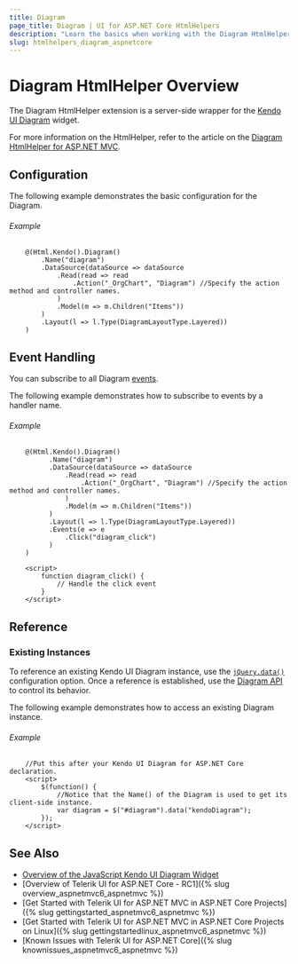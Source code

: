 ```yaml
---
title: Diagram
page_title: Diagram | UI for ASP.NET Core HtmlHelpers
description: "Learn the basics when working with the Diagram HtmlHelper for ASP.NET Core (MVC 6 or ASP.NET Core MVC)."
slug: htmlhelpers_diagram_aspnetcore
---
```


# Diagram HtmlHelper Overview

The Diagram HtmlHelper extension is a server-side wrapper for the [Kendo UI Diagram](https://demos.telerik.com/kendo-ui/diagram/index) widget.

For more information on the HtmlHelper, refer to the article on the [Diagram HtmlHelper for ASP.NET MVC](http://docs.telerik.com/aspnet-mvc/helpers/diagram/overview).

## Configuration

The following example demonstrates the basic configuration for the Diagram.

###### Example

```
    @(Html.Kendo().Diagram()
        .Name("diagram")
        .DataSource(dataSource => dataSource
            .Read(read => read
                .Action("_OrgChart", "Diagram") //Specify the action method and controller names.
            )
            .Model(m => m.Children("Items"))
        )
        .Layout(l => l.Type(DiagramLayoutType.Layered))
    )
```

## Event Handling

You can subscribe to all Diagram [events](http://docs.telerik.com/kendo-ui/api/javascript/dataviz/ui/diagram#events).

The following example demonstrates how to subscribe to events by a handler name.

###### Example

```
    @(Html.Kendo().Diagram()
          .Name("diagram")
          .DataSource(dataSource => dataSource
              .Read(read => read
                  .Action("_OrgChart", "Diagram") //Specify the action method and controller names.
              )
              .Model(m => m.Children("Items"))
          )
          .Layout(l => l.Type(DiagramLayoutType.Layered))
          .Events(e => e
              .Click("diagram_click")
          )
    )

    <script>
        function diagram_click() {
            // Handle the click event
        }
    </script>
```

## Reference

### Existing Instances

To reference an existing Kendo UI Diagram instance, use the [`jQuery.data()`](http://api.jquery.com/jQuery.data/) configuration option. Once a reference is established, use the [Diagram API](http://docs.telerik.com/kendo-ui/api/javascript/dataviz/ui/diagram#methods) to control its behavior.

The following example demonstrates how to access an existing Diagram instance.

###### Example

        //Put this after your Kendo UI Diagram for ASP.NET Core declaration.
        <script>
            $(function() {
                //Notice that the Name() of the Diagram is used to get its client-side instance.
                var diagram = $("#diagram").data("kendoDiagram");
            });
        </script>

## See Also

* [Overview of the JavaScript Kendo UI Diagram Widget](http://docs.telerik.com/kendo-ui/controls/diagrams-and-maps/diagram/overview)
* [Overview of Telerik UI for ASP.NET Core - RC1]({% slug overview_aspnetmvc6_aspnetmvc %})
* [Get Started with Telerik UI for ASP.NET MVC in ASP.NET Core Projects]({% slug gettingstarted_aspnetmvc6_aspnetmvc %})
* [Get Started with Telerik UI for ASP.NET MVC in ASP.NET Core Projects on Linux]({% slug gettingstartedlinux_aspnetmvc6_aspnetmvc %})
* [Known Issues with Telerik UI for ASP.NET Core]({% slug knownissues_aspnetmvc6_aspnetmvc %})
